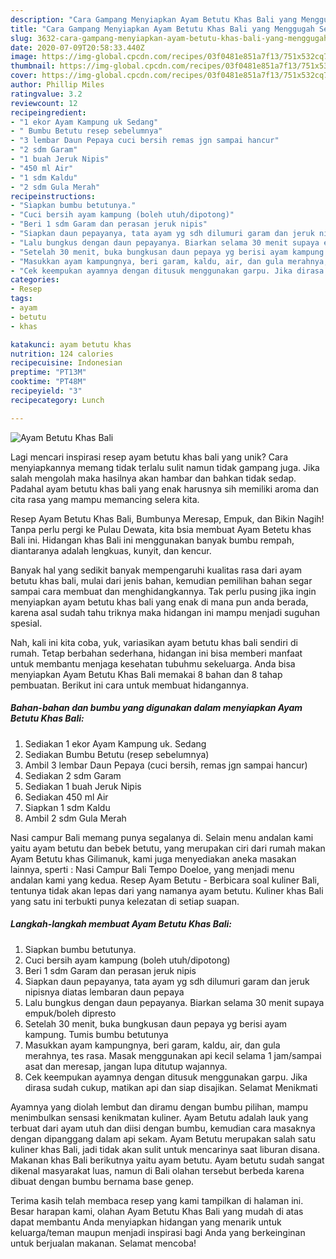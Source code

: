 ```yaml
---
description: "Cara Gampang Menyiapkan Ayam Betutu Khas Bali yang Menggugah Selera"
title: "Cara Gampang Menyiapkan Ayam Betutu Khas Bali yang Menggugah Selera"
slug: 3632-cara-gampang-menyiapkan-ayam-betutu-khas-bali-yang-menggugah-selera
date: 2020-07-09T20:58:33.440Z
image: https://img-global.cpcdn.com/recipes/03f0481e851a7f13/751x532cq70/ayam-betutu-khas-bali-foto-resep-utama.jpg
thumbnail: https://img-global.cpcdn.com/recipes/03f0481e851a7f13/751x532cq70/ayam-betutu-khas-bali-foto-resep-utama.jpg
cover: https://img-global.cpcdn.com/recipes/03f0481e851a7f13/751x532cq70/ayam-betutu-khas-bali-foto-resep-utama.jpg
author: Phillip Miles
ratingvalue: 3.2
reviewcount: 12
recipeingredient:
- "1 ekor Ayam Kampung uk Sedang"
- " Bumbu Betutu resep sebelumnya"
- "3 lembar Daun Pepaya cuci bersih remas jgn sampai hancur"
- "2 sdm Garam"
- "1 buah Jeruk Nipis"
- "450 ml Air"
- "1 sdm Kaldu"
- "2 sdm Gula Merah"
recipeinstructions:
- "Siapkan bumbu betutunya."
- "Cuci bersih ayam kampung (boleh utuh/dipotong)"
- "Beri 1 sdm Garam dan perasan jeruk nipis"
- "Siapkan daun pepayanya, tata ayam yg sdh dilumuri garam dan jeruk nipisnya diatas lembaran daun pepaya"
- "Lalu bungkus dengan daun pepayanya. Biarkan selama 30 menit supaya empuk/boleh dipresto"
- "Setelah 30 menit, buka bungkusan daun pepaya yg berisi ayam kampung. Tumis bumbu betutunya"
- "Masukkan ayam kampungnya, beri garam, kaldu, air, dan gula merahnya, tes rasa. Masak menggunakan api kecil selama 1 jam/sampai asat dan meresap, jangan lupa ditutup wajannya."
- "Cek keempukan ayamnya dengan ditusuk menggunakan garpu. Jika dirasa sudah cukup, matikan api dan siap disajikan. Selamat Menikmati"
categories:
- Resep
tags:
- ayam
- betutu
- khas

katakunci: ayam betutu khas 
nutrition: 124 calories
recipecuisine: Indonesian
preptime: "PT13M"
cooktime: "PT48M"
recipeyield: "3"
recipecategory: Lunch

---
```



![Ayam Betutu Khas Bali](https://img-global.cpcdn.com/recipes/03f0481e851a7f13/751x532cq70/ayam-betutu-khas-bali-foto-resep-utama.jpg)

Lagi mencari inspirasi resep ayam betutu khas bali yang unik? Cara menyiapkannya memang tidak terlalu sulit namun tidak gampang juga. Jika salah mengolah maka hasilnya akan hambar dan bahkan tidak sedap. Padahal ayam betutu khas bali yang enak harusnya sih memiliki aroma dan cita rasa yang mampu memancing selera kita.

Resep Ayam Betutu Khas Bali, Bumbunya Meresap, Empuk, dan Bikin Nagih! Tanpa perlu pergi ke Pulau Dewata, kita bsia membuat Ayam Betetu khas Bali ini. Hidangan khas Bali ini menggunakan banyak bumbu rempah, diantaranya adalah lengkuas, kunyit, dan kencur.

Banyak hal yang sedikit banyak mempengaruhi kualitas rasa dari ayam betutu khas bali, mulai dari jenis bahan, kemudian pemilihan bahan segar sampai cara membuat dan menghidangkannya. Tak perlu pusing jika ingin menyiapkan ayam betutu khas bali yang enak di mana pun anda berada, karena asal sudah tahu triknya maka hidangan ini mampu menjadi suguhan spesial.


Nah, kali ini kita coba, yuk, variasikan ayam betutu khas bali sendiri di rumah. Tetap berbahan sederhana, hidangan ini bisa memberi manfaat untuk membantu menjaga kesehatan tubuhmu sekeluarga. Anda bisa menyiapkan Ayam Betutu Khas Bali memakai 8 bahan dan 8 tahap pembuatan. Berikut ini cara untuk membuat hidangannya.

<!--inarticleads1-->

##### Bahan-bahan dan bumbu yang digunakan dalam menyiapkan Ayam Betutu Khas Bali:

1. Sediakan 1 ekor Ayam Kampung uk. Sedang
1. Sediakan  Bumbu Betutu (resep sebelumnya)
1. Ambil 3 lembar Daun Pepaya (cuci bersih, remas jgn sampai hancur)
1. Sediakan 2 sdm Garam
1. Sediakan 1 buah Jeruk Nipis
1. Sediakan 450 ml Air
1. Siapkan 1 sdm Kaldu
1. Ambil 2 sdm Gula Merah


Nasi campur Bali memang punya segalanya di. Selain menu andalan kami yaitu ayam betutu dan bebek betutu, yang merupakan ciri dari rumah makan Ayam Betutu khas Gilimanuk, kami juga menyediakan aneka masakan lainnya, sperti : Nasi Campur Bali Tempo Doeloe, yang menjadi menu andalan kami yang kedua. Resep Ayam Betutu - Berbicara soal kuliner Bali, tentunya tidak akan lepas dari yang namanya ayam betutu. Kuliner khas Bali yang satu ini terbukti punya kelezatan di setiap suapan. 

<!--inarticleads2-->

##### Langkah-langkah membuat Ayam Betutu Khas Bali:

1. Siapkan bumbu betutunya.
1. Cuci bersih ayam kampung (boleh utuh/dipotong)
1. Beri 1 sdm Garam dan perasan jeruk nipis
1. Siapkan daun pepayanya, tata ayam yg sdh dilumuri garam dan jeruk nipisnya diatas lembaran daun pepaya
1. Lalu bungkus dengan daun pepayanya. Biarkan selama 30 menit supaya empuk/boleh dipresto
1. Setelah 30 menit, buka bungkusan daun pepaya yg berisi ayam kampung. Tumis bumbu betutunya
1. Masukkan ayam kampungnya, beri garam, kaldu, air, dan gula merahnya, tes rasa. Masak menggunakan api kecil selama 1 jam/sampai asat dan meresap, jangan lupa ditutup wajannya.
1. Cek keempukan ayamnya dengan ditusuk menggunakan garpu. Jika dirasa sudah cukup, matikan api dan siap disajikan. Selamat Menikmati


Ayamnya yang diolah lembut dan diramu dengan bumbu pilihan, mampu menimbulkan sensasi kenikmatan kuliner. Ayam Betutu adalah lauk yang terbuat dari ayam utuh dan diisi dengan bumbu, kemudian cara masaknya dengan dipanggang dalam api sekam. Ayam Betutu merupakan salah satu kuliner khas Bali, jadi tidak akan sulit untuk mencarinya saat liburan disana. Makanan khas Bali berikutnya yaitu ayam betutu. Ayam betutu sudah sangat dikenal masyarakat luas, namun di Bali olahan tersebut berbeda karena dibuat dengan bumbu bernama base genep. 

Terima kasih telah membaca resep yang kami tampilkan di halaman ini. Besar harapan kami, olahan Ayam Betutu Khas Bali yang mudah di atas dapat membantu Anda menyiapkan hidangan yang menarik untuk keluarga/teman maupun menjadi inspirasi bagi Anda yang berkeinginan untuk berjualan makanan. Selamat mencoba!
